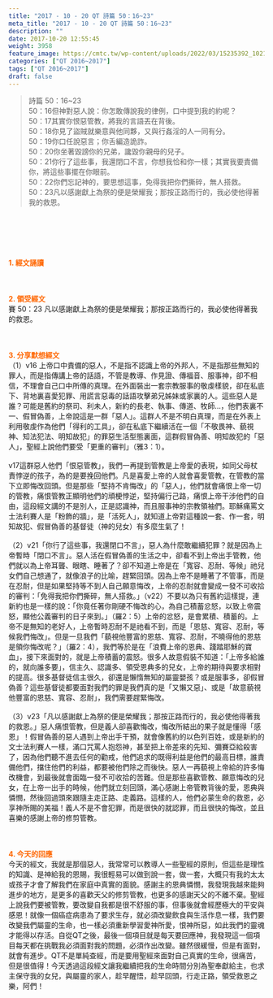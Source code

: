 ```yaml
---
title: "2017 - 10 - 20 QT 詩篇 50：16~23"
meta_title: "2017 - 10 - 20 QT 詩篇 50：16~23"
description: ""
date: 2017-10-20 12:55:45
weight: 3958
feature_image: https://cmtc.tw/wp-content/uploads/2022/03/15235392_10211799862337740_180693556567566654_o-1.webp
categories: ["QT 2016~2017"]
tags: ["QT 2016~2017"]
draft: false
---
```


<blockquote>詩篇 50：16~23<br />
50：16但神對惡人說：你怎敢傳說我的律例，口中提到我的約呢？<br />
50：17其實你恨惡管教，將我的言語丟在背後。<br />
50：18你見了盜賊就樂意與他同夥，又與行姦淫的人一同有分。<br />
50：19你口任說惡言；你舌編造詭詐。<br />
50：20你坐著毀謗你的兄弟，讒毀你親母的兒子。<br />
50：21你行了這些事，我還閉口不言，你想我恰和你一樣；其實我要責備你，將這些事擺在你眼前。<br />
50：22你們忘記神的，要思想這事，免得我把你們撕碎，無人搭救。<br />
50：23凡以感謝獻上為祭的便是榮耀我；那按正路而行的，我必使他得著我的救恩。</blockquote><br />
&nbsp;<br />
<br />
&nbsp;<br />
<br />
<span style="color: #ff6600;"><strong>1. </strong><strong>經文誦讀</strong></span><br />
<br />
<span style="color: #ff6600;"><strong> </strong></span><br />
<br />
<span style="color: #ff6600;"><strong>2. </strong><strong>領受經文<br />
</strong></span>賽 50：23 凡以感謝獻上為祭的便是榮耀我；那按正路而行的，我必使他得著我的救恩。<br />
<br />
&nbsp;<br />
<br />
<span style="color: #ff6600;"><strong>3. 分享默想經文<br />
</strong></span>（1）v16 上帝口中責備的惡人，不是指不認識上帝的外邦人，不是指那些無知的罪人，而是指傳講上帝的話語，不管是教導、作見證、傳福音、服事神，卻不相信，不理會自己口中所傳的真理。在外面裝出一套宗教服事的敬虔樣貌，卻在私底下、背地裏喜愛犯罪、用謊言惡毒的話語攻擊弟兄姊妹或家裏的人。這些惡人是誰？可能是舊約的祭司、利未人，新約的長老、執事、傳道、牧師…，他們表裏不一、假冒偽善，上帝說這是一群「惡人」。這群人不是不明白真理，而是在外表上利用敬虔作為他們「得利的工具」，卻在私底下繼續活在一個「不敬畏神、藐視神、知法犯法、明知故犯」的罪惡生活型態裏面，這群假冒偽善、明知故犯的「惡人」，聖經上說他們要受「更重的審判」（雅3：1）。<br />
<br />
v17這群惡人他們「恨惡管教」，我們一再提到管教是上帝愛的表現，如同父母杖責悖逆的孩子，為的是要挽回他們。凡是喜愛上帝的人就會喜愛管教，在管教的當下立即悔改回頭。但是那些「堅持不肯悔改」的「惡人」，他們就會痛恨上帝一切的管教，痛恨管教正顯明他們的頑梗悖逆，堅持偏行己路，痛恨上帝干涉他們的自由，這段經文講的不是別人，正是認識神，而且服事神的宗教領袖們。耶穌痛罵文士法利賽人是「粉飾的牆」，是「活死人」，就知道上帝對這種說一套、作一套，明知故犯、假冒偽善的基督徒（神的兒女）有多麼生氣了！<br />
<br />
（2）v21「你行了這些事，我還閉口不言」，惡人為什麼敢繼續犯罪？就是因為上帝暫時「閉口不言」。惡人活在假冒偽善的生活之中，卻看不到上帝出手管教，他們就以為上帝耳聾、眼瞎、睡著了？卻不知道上帝是在「寬容、忍耐、等候」祂兒女們自己想通了，就像浪子的比喻，趕緊回頭。因為上帝不是睡著了不管事，而是在忍耐，但是如果堅持等不到人自己願意悔改，上帝的忍耐就會變成一發不可收拾的審判：「免得我把你們撕碎，無人搭救。」（v22）不要以為只有舊約這樣提，連新約也是一樣的說：「你竟任著你剛硬不悔改的心，為自己積蓄忿怒，以致上帝震怒，顯他公義審判的日子來到。」（羅2：5）上帝的忿怒，是會累積、積蓄的。上帝不是無知的老好人，上帝暫時忍耐不是祂看不到，而是「恩慈、寬容、忍耐，等候我們悔改」。但是一旦我們「藐視他豐富的恩慈、寬容、忍耐，不曉得他的恩慈是領你悔改呢？」（羅2：4），我們等於是在「浪費上帝的恩典、踐踏耶穌的寶血」，接下來面對的，就是上帝積蓄的震怒。很多人故意假裝不知道：「上帝多給誰的，就向誰多要」，信主久、認識多、領受恩典多的兒女，上帝的期待與要求相對的提高。很多基督徒信主很久，卻還是懶惰無知的屬靈嬰孩？或是服事多，卻假冒偽善？這些基督徒都要面對我們的罪是我們真的是「又懶又惡」、或是「故意藐視他豐富的恩慈、寬容、忍耐」，我們需要趕緊悔改。<br />
<br />
（3）v23「凡以感謝獻上為祭的便是榮耀我；那按正路而行的，我必使他得著我的救恩。」惡人痛恨管教，但是義人卻喜歡悔改，悔改所結出的果子就是懂得「感恩」！假冒偽善的惡人遇到上帝出手干預，就會像舊約的以色列百姓，或是新約的文士法利賽人一樣，滿口咒罵人抱怨神，甚至把上帝差來的先知、彌賽亞給殺害了，因為他們聽不進去任何的勸戒，他們追求的既得利益是他們的最高目標，誰責備他們，擋住他們的利益，都要被他們除之而後快。惡人一再藐視上帝給的許多悔改機會，到最後就會面臨一發不可收拾的苦難。但是那些喜歡管教、願意悔改的兒女，在上帝一出手的時候，他們就立刻回頭，滿心感謝上帝管教背後的愛，恩典與憐憫，然後回過頭來跟隨主走正路、走義路。這樣的人，他們必蒙生命的救恩，必享神所賜的美福！義人不是不會犯罪，而是很快的就認罪，而且很快的悔改，並且喜樂的感謝上帝的修剪管教。<br />
<br />
&nbsp;<br />
<br />
<span style="color: #ff6600;"><strong>4. 今天的回應<br />
</strong></span>今天的經文，我就是那個惡人，我常常可以教導人一些聖經的原則，但這些是理性的知識、是神給我的恩賜，我很輕易可以做到說一套，做一套，大概只有我的太太或孩子才會了解我們在家庭中真實的面貌。感謝主的恩典憐憫，我發現我越來能夠進步的地方，是更多的喜歡天父的修剪管教，也更多的感謝天父的不離不棄。聖經上說我們要被管教，要改變自我都是很不舒服的事，但事後就會經歷極大的平安與感恩！就像一個癌症病患為了要求生存，就必須改變飲食與生活作息一樣，我們要改變我們屬靈的生命，也一樣必須重新學習愛神所愛，恨神所惡，如此我們的靈魂才能得以存活。自從QT之後，最後一個項目就是每天要回應神，我發現這一個項目每天都在挑戰我必須面對我的問題，必須作出改變。雖然很緩慢，但是有面對，就會有進步。QT不是單純查經，而是要用聖經來面對自己真實的生命，很痛苦，但是很值得！今天透過這段經文讓我繼續把我的生命時間分別為聖奉獻給主，也求主保守我的女兒，與屬靈的家人，趁早醒悟，趁早回頭，行走正路，領受救恩之樂，阿們！
        